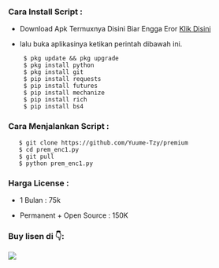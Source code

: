<h3 align="left">Cara Install Script :</h3>

- Download Apk Termuxnya Disini Biar Engga Eror <a href="https://f-droid.org/repo/com.termux_117.apk">Klik Disini</a>

- lalu buka aplikasinya ketikan perintah dibawah ini.

       $ pkg update && pkg upgrade
       $ pkg install python 
       $ pkg install git
       $ pip install requests 
       $ pip install futures
       $ pip install mechanize
       $ pip install rich
       $ pip install bs4
            
<h3 align="left">Cara Menjalankan Script :</h3>
       
       $ git clone https://github.com/Yuume-Tzy/premium
       $ cd prem_enc1.py
       $ git pull
       $ python prem_enc1.py

<h3 align="left">Harga License :</h3>

- 1 Bulan    : 75k

- Permanent + Open Source : 150K

<h3 align="left">Buy lisen di 👇:</h3>

[![](https://img.shields.io/badge/Whatsapp-SINI-red?logo=Whatsapp&logoColor=Brightgreen&labelColor=white)](https://wa.me/6283862287464?text=Aku+Mau+Beli+Lisensi+)
